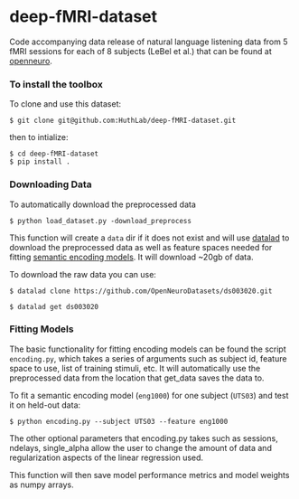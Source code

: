 # deep-fMRI-dataset
Code accompanying data release of natural language listening data from 5 fMRI sessions for each of 8 subjects (LeBel et al.) that can be found at [openneuro](https://openneuro.org/datasets/ds003020).

### To install the toolbox

To clone and use this dataset:
```
$ git clone git@github.com:HuthLab/deep-fMRI-dataset.git
```
then to intialize:
``` 
$ cd deep-fMRI-dataset
$ pip install .
```

### Downloading Data

To automatically download the preprocessed data
```
$ python load_dataset.py -download_preprocess
```

This function will create a `data` dir if it does not exist and will use [datalad](https://github.com/datalad/datalad) to download the preprocessed data as well as feature spaces needed for fitting [semantic encoding models](https://www.nature.com/articles/nature17637). It will download ~20gb of data. 

To download the raw data you can use:

```
$ datalad clone https://github.com/OpenNeuroDatasets/ds003020.git

$ datalad get ds003020
```

### Fitting Models

The basic functionality for fitting encoding models can be found the script `encoding.py`, which takes a series of arguments such as subject id, feature space to use, list of training stimuli, etc. 
It will automatically use the preprocessed data from the location that get_data saves the data to. 

To fit a semantic encoding model (`eng1000`) for one subject (`UTS03`) and test it on held-out data:

```
$ python encoding.py --subject UTS03 --feature eng1000
```

The other optional parameters that encoding.py takes such as sessions, ndelays, single_alpha allow the user to change the amount of data and regularization aspects of the linear regression used. 

This function will then save model performance metrics and model weights as numpy arrays. 

